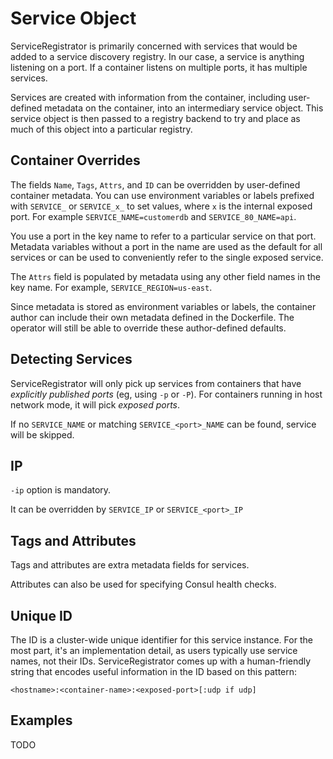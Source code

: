 # Service Object

ServiceRegistrator is primarily concerned with services that would be added to a
service discovery registry. In our case, a service is anything listening on a
port. If a container listens on multiple ports, it has multiple services.

Services are created with information from the container, including user-defined
metadata on the container, into an intermediary service object. This service
object is then passed to a registry backend to try and place as much of this
object into a particular registry.

## Container Overrides

The fields `Name`, `Tags`, `Attrs`, and `ID` can be overridden by user-defined
container metadata. You can use environment variables or labels prefixed with
`SERVICE_` or `SERVICE_x_` to set values, where `x` is the internal exposed port.
For example `SERVICE_NAME=customerdb` and `SERVICE_80_NAME=api`.

You use a port in the key name to refer to a particular service on that port.
Metadata variables without a port in the name are used as the default for all
services or can be used to conveniently refer to the single exposed service.

The `Attrs` field is populated by metadata using any other field names in the
key name. For example, `SERVICE_REGION=us-east`.

Since metadata is stored as environment variables or labels, the container
author can include their own metadata defined in the Dockerfile. The operator
will still be able to override these author-defined defaults.


## Detecting Services

ServiceRegistrator will only pick up services from containers that
have *explicitly published ports* (eg, using `-p` or `-P`).
For containers running in host network mode, it will pick *exposed ports*.

If no `SERVICE_NAME` or matching `SERVICE_<port>_NAME` can be found, service
will be skipped.

## IP

`-ip` option is mandatory.

It can be overridden by `SERVICE_IP` or `SERVICE_<port>_IP`

## Tags and Attributes

Tags and attributes are extra metadata fields for services.

Attributes can also be used for specifying Consul health checks.


## Unique ID

The ID is a cluster-wide unique identifier for this service instance. For the
most part, it's an implementation detail, as users typically use service names,
not their IDs. ServiceRegistrator comes up with a human-friendly string that
encodes useful information in the ID based on this pattern:

	<hostname>:<container-name>:<exposed-port>[:udp if udp]


## Examples

TODO
